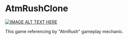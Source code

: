# AtmRushClone



[![IMAGE ALT TEXT HERE](https://img.youtube.com/vi/ZoY_YjwxoD0/0.jpg)](https://www.youtube.com/watch?v=ZoY_YjwxoD0)

This game referencing by "AtmRush" gameplay mechanic.



